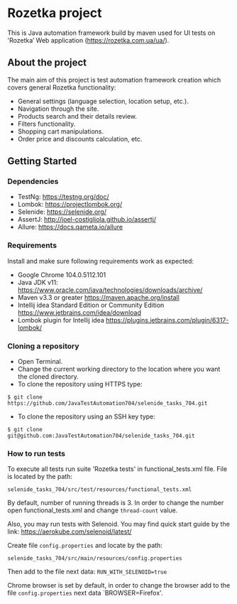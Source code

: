 # Rozetka project
This is Java automation framework build by maven used for UI tests on 'Rozetka’ Web application (https://rozetka.com.ua/ua/).

## About the project
The main aim of this project is test automation framework creation which covers general Rozetka functionality:
- General settings (language selection, location setup, etc.).
- Navigation through the site.
- Products search and their details review.
- Filters functionality.
- Shopping cart manipulations.
- Order price and discounts calculation, etc.

## Getting Started

### Dependencies
- TestNg: https://testng.org/doc/
- Lombok: https://projectlombok.org/
- Selenide: https://selenide.org/
- AssertJ: http://joel-costigliola.github.io/assertj/
- Allure: https://docs.qameta.io/allure

### Requirements
Install and make sure following requirements work as expected:
- Google Chrome 104.0.5112.101
- Java JDK v11: https://www.oracle.com/java/technologies/downloads/archive/
- Maven v3.3 or greater https://maven.apache.org/install
- Intellij idea Standard Edition or Community Edition https://www.jetbrains.com/idea/download
- Lombok plugin for Intellij idea https://plugins.jetbrains.com/plugin/6317-lombok/

### Cloning a repository
- Open Terminal.
- Change the current working directory to the location where you want the cloned directory.
- To clone the repository using HTTPS type:
```
$ git clone https://github.com/JavaTestAutomation704/selenide_tasks_704.git
```
- To clone the repository using an SSH key type:
```
$ git clone git@github.com:JavaTestAutomation704/selenide_tasks_704.git
```

### How to run tests
To execute all tests run suite 'Rozetka tests' in functional_tests.xml file.
File is located by the path:
```
selenide_tasks_704/src/test/resources/functional_tests.xml
```
By default, number of running threads is 3. In order to change the number open functional_tests.xml and change `thread-count` value.

Also, you may run tests with Selenoid. You may find quick start guide by the link:
https://aerokube.com/selenoid/latest/

Create file `config.properties` and locate by the path:
```
selenide_tasks_704/src/main/resources/config.properties
```
Then add to the file next data: `RUN_WITH_SELENOID=true`

Chrome browser is set by default, in order to change the browser add to the file `config.properties` next data `BROWSER=Firefox'.